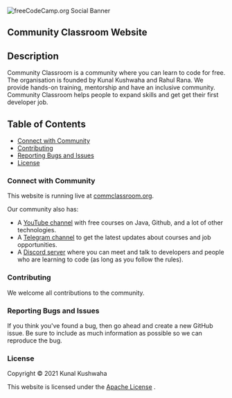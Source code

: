 ![freeCodeCamp.org Social Banner](https://commclassroom.org/assets/img/logo2.jpg)

## Community Classroom Website 
## Description
Community Classroom is a community where you can learn to code for free. The organisation is founded by Kunal Kushwaha and Rahul Rana. We provide hands-on training, mentorship and have an inclusive community.
Community Classroom helps people to expand skills and get get their first developer job.
## Table of Contents
- [Connect with Community](#connect-with-community)
- [Contributing](#contributing)
- [Reporting Bugs and Issues](#reporting-bugs-and-issues)
- [License](#license)

### Connect with Community
This website is running live at [commclassroom.org](https://commclassroom.org/).

Our community also has:

- A [YouTube channel](https://www.youtube.com/c/KunalKushwaha) with free courses on Java, Github, and a lot of other technologies.
- A [Telegram channel](https://www.freecodecamp.org/news) to get the latest updates about courses and job opportunities.
- A [Discord server](https://discord.io/commclassroom) where you can meet and talk to developers and people who are learning to code (as long as you follow the rules).

### Contributing

We welcome all contributions to the community.

### Reporting Bugs and Issues
If you think you've found a bug, then go ahead and create a new GitHub issue. Be sure to include as much information as possible so we can reproduce the bug.

### License

Copyright © 2021 Kunal Kushwaha

This website is licensed under the [Apache License](LICENSE.md) .


